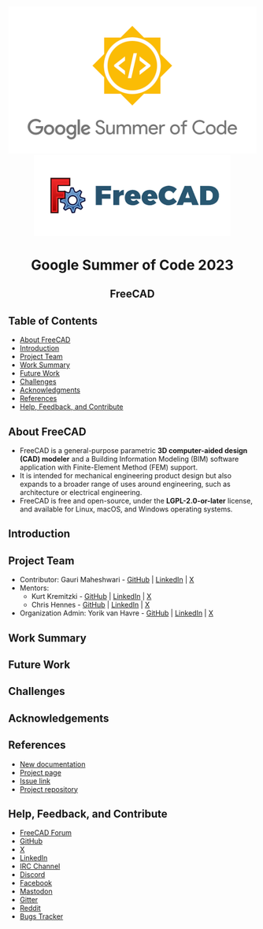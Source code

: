 <div align="center">

<img src="assets/gsoc.png" height="auto" width="600" />
<br />

<img src="assets/freeCAD.png" height= "auto" width="400" />
<br />

<h1> Google Summer of Code 2023 </h1>
<h2> FreeCAD </h2>

</div>

## Table of Contents

- [About FreeCAD](#about-freecad)
- [Introduction](#introduction)
- [Project Team](#project-team)
- [Work Summary](#work-summary)
- [Future Work](#future-work)
- [Challenges](#challenges)
- [Acknowledgments](#acknowledgments)
- [References](#references)
- [Help, Feedback, and Contribute](#help-feedback-and-contribute)

## About FreeCAD

- FreeCAD is a general-purpose parametric **3D computer-aided design (CAD) modeler** and a Building Information Modeling (BIM) software application with Finite-Element Method (FEM) support.  
- It is intended for mechanical engineering product design but also expands to a broader range of uses around engineering, such as architecture or electrical engineering.  
- FreeCAD is free and open-source, under the **LGPL-2.0-or-later** license, and available for Linux, macOS, and Windows operating systems.  

## Introduction

## Project Team

- Contributor: Gauri Maheshwari - [GitHub](https://github.com/gauriimaheshwarii) | [LinkedIn](https://www.linkedin.com/in/gaurimaheshwari/) | [X](https://twitter.com/gaurii09)
- Mentors:
  - Kurt Kremitzki - [GitHub](https://github.com/kkremitzki) | [LinkedIn](https://www.linkedin.com/in/kurt-kremitzki-12524919/) | [X](https://twitter.com/thekurtwk)
  - Chris Hennes - [GitHub](https://github.com/chennes) | [LinkedIn](https://www.linkedin.com/in/chrishennes/) | [X](https://twitter.com/chrishennes)
- Organization Admin: Yorik van Havre - [GitHub](https://github.com/yorikvanhavre) | [LinkedIn](https://www.linkedin.com/in/yorik/) | [X](https://twitter.com/yorikvanhavre)

## Work Summary

## Future Work

## Challenges

## Acknowledgements

## References

- [New documentation](https://freecad-documentation.netlify.app/)
- [Project page](https://summerofcode.withgoogle.com/programs/2023/projects/iPaw5Jd9)
- [Issue link](https://github.com/FreeCAD/FreeCAD/issues/8558)
- [Project repository](https://github.com/FreeCAD/FreeCAD-documentation-docusaurus)

## Help, Feedback, and Contribute

- [FreeCAD Forum](https://forum.freecad.org/)
- [GitHub](https://github.com/FreeCAD/FreeCAD)
- [X](https://twitter.com/FreeCADNews)
- [LinkedIn](https://www.linkedin.com/groups/4295230)
- [IRC Channel](irc://chat.freenode.net/freecad)
- [Discord](https://discord.com/invite/w2cTKGzccC)
- [Facebook](http://www.facebook.com/FreeCAD)
- [Mastodon](https://fosstodon.org/@FreeCAD)
- [Gitter](https://gitter.im/FreeCAD/FreeCAD)
- [Reddit](https://www.reddit.com/r/freecad)
- [Bugs Tracker](https://github.com/FreeCAD/FreeCAD/issues)
